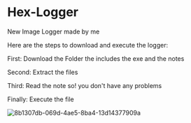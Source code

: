 # Hex-Logger

New Image Logger made by me

Here are the steps to download and execute the logger:

First: Download the Folder the includes the exe and the notes

Second: Extract the files

Third: Read the note so!
 you don't have any problems

Finally: Execute the file


![8b1307db-069d-4ae5-8ba4-13d14377909a](https://user-images.githubusercontent.com/124334084/216522030-58240747-da31-4695-9106-1fef58269308.png)










